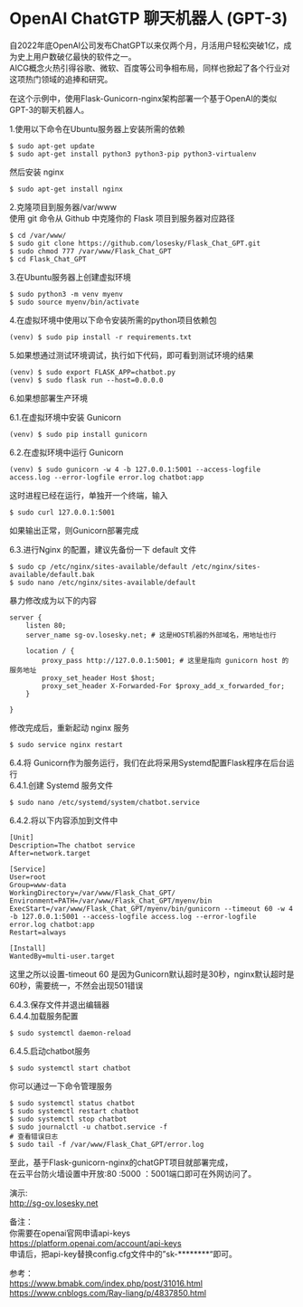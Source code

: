 # OpenAI ChatGTP 聊天机器人 (GPT-3)
自2022年底OpenAI公司发布ChatGPT以来仅两个月，月活用户轻松突破1亿，成为史上用户数破亿最快的软件之一。\
AICG概念火热引得谷歌、微软、百度等公司争相布局，同样也掀起了各个行业对这项热门领域的追捧和研究。

在这个示例中，使用Flask-Gunicorn-nginx架构部署一个基于OpenAI的类似GPT-3的聊天机器人。

1.使用以下命令在Ubuntu服务器上安装所需的依赖
```
$ sudo apt-get update
$ sudo apt-get install python3 python3-pip python3-virtualenv
```
然后安装 nginx
```
$ sudo apt-get install nginx
```
2.克隆项目到服务器/var/www \
使用 git 命令从 Github 中克隆你的 Flask 项目到服务器对应路径
```
$ cd /var/www/
$ sudo git clone https://github.com/losesky/Flask_Chat_GPT.git
$ sudo chmod 777 /var/www/Flask_Chat_GPT
$ cd Flask_Chat_GPT
```
3.在Ubuntu服务器上创建虚拟环境
```
$ sudo python3 -m venv myenv
$ sudo source myenv/bin/activate
```
4.在虚拟环境中使用以下命令安装所需的python项目依赖包
```
(venv) $ sudo pip install -r requirements.txt
```
5.如果想通过测试环境调试，执行如下代码，即可看到测试环境的结果
```
(venv) $ sudo export FLASK_APP=chatbot.py
(venv) $ sudo flask run --host=0.0.0.0
```
6.如果想部署生产环境

6.1.在虚拟环境中安装 Gunicorn
```
(venv) $ sudo pip install gunicorn
```
6.2.在虚拟环境中运行 Gunicorn
```
(venv) $ sudo gunicorn -w 4 -b 127.0.0.1:5001 --access-logfile access.log --error-logfile error.log chatbot:app
```
这时进程已经在运行，单独开一个终端，输入
```
$ sudo curl 127.0.0.1:5001
```
如果输出正常，则Gunicorn部署完成

6.3.进行Nginx 的配置，建议先备份一下 default 文件
```
$ sudo cp /etc/nginx/sites-available/default /etc/nginx/sites-available/default.bak
$ sudo nano /etc/nginx/sites-available/default
```
暴力修改成为以下的内容
```
server {
    listen 80;
    server_name sg-ov.losesky.net; # 这是HOST机器的外部域名，用地址也行

    location / {
        proxy_pass http://127.0.0.1:5001; # 这里是指向 gunicorn host 的服务地址
        proxy_set_header Host $host;
        proxy_set_header X-Forwarded-For $proxy_add_x_forwarded_for;
    }

}
```
修改完成后，重新起动 nginx 服务
```
$ sudo service nginx restart
```
6.4.将 Gunicorn作为服务运行，我们在此将采用Systemd配置Flask程序在后台运行\
6.4.1.创建 Systemd 服务文件
```
$ sudo nano /etc/systemd/system/chatbot.service
```
6.4.2.将以下内容添加到文件中
```
[Unit]
Description=The chatbot service
After=network.target

[Service]
User=root
Group=www-data
WorkingDirectory=/var/www/Flask_Chat_GPT/
Environment=PATH=/var/www/Flask_Chat_GPT/myenv/bin
ExecStart=/var/www/Flask_Chat_GPT/myenv/bin/gunicorn --timeout 60 -w 4 -b 127.0.0.1:5001 --access-logfile access.log --error-logfile error.log chatbot:app
Restart=always

[Install]
WantedBy=multi-user.target
```
这里之所以设置-timeout 60 是因为Gunicorn默认超时是30秒，nginx默认超时是60秒，需要统一，不然会出现501错误

6.4.3.保存文件并退出编辑器\
6.4.4.加载服务配置
```
$ sudo systemctl daemon-reload
```
6.4.5.启动chatbot服务
```
$ sudo systemctl start chatbot
```
你可以通过一下命令管理服务
```
$ sudo systemctl status chatbot
$ sudo systemctl restart chatbot
$ sudo systemctl stop chatbot
$ sudo journalctl -u chatbot.service -f
# 查看错误日志
$ sudo tail -f /var/www/Flask_Chat_GPT/error.log
```
至此，基于Flask-gunicorn-nginx的chatGPT项目就部署完成，\
在云平台防火墙设置中开放:80 :5000 ：5001端口即可在外网访问了。

演示: \
http://sg-ov.losesky.net

备注：\
你需要在openai官网申请api-keys\
https://platform.openai.com/account/api-keys \
申请后，把api-key替换config.cfg文件中的”sk-********“即可。

参考：\
https://www.bmabk.com/index.php/post/31016.html \
https://www.cnblogs.com/Ray-liang/p/4837850.html




